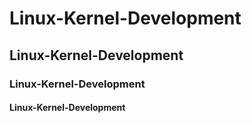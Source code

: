 # Linux-Kernel-Development
## Linux-Kernel-Development
### Linux-Kernel-Development
#### Linux-Kernel-Development
